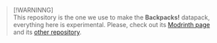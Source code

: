 > [!WARNINNG]  
> This repository is the one we use to make the **Backpacks!** datapack, everything here is experimental.
> Please, check out its [Modrinth page](https://modrinth.com/datapack/vanilla-backpacks) and its [other repository](https://github.com/Eclipse-Studios/backpacks).
